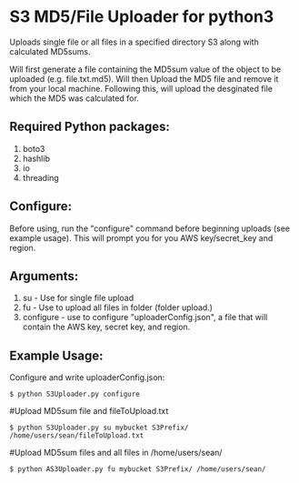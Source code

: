 # S3 MD5/File Uploader for python3

Uploads single file or all files in a specified directory S3 along with calculated MD5sums.  

Will first generate a file containing the MD5sum value of the object to be uploaded (e.g. file.txt.md5). Will then Upload the MD5 file and remove it from your local machine.  Following this, will upload the desginated file which the MD5 was calculated for.   

## Required Python packages:

1. boto3
2. hashlib
3. io
4. threading
 
## Configure:
Before using, run the "configure" command before beginning uploads (see example usage).  This will prompt you for you AWS key/secret_key and region.

## Arguments:
1. su - Use for single file upload
2. fu - Use to upload all files in folder (folder upload.)
3. configure - use to configure "uploaderConfig.json", a file that will contain the AWS key, secret key, and region.

## Example Usage:

  Configure and write uploaderConfig.json:
  
  `$ python S3Uploader.py configure`
  
  #Upload MD5sum file and fileToUpload.txt
  
  `$ python S3Uploader.py su mybucket S3Prefix/ /home/users/sean/fileToUpload.txt`
  
  #Upload MD5sum files and all files in /home/users/sean/
  
  `$ python AS3Uploader.py fu mybucket S3Prefix/ /home/users/sean/`
